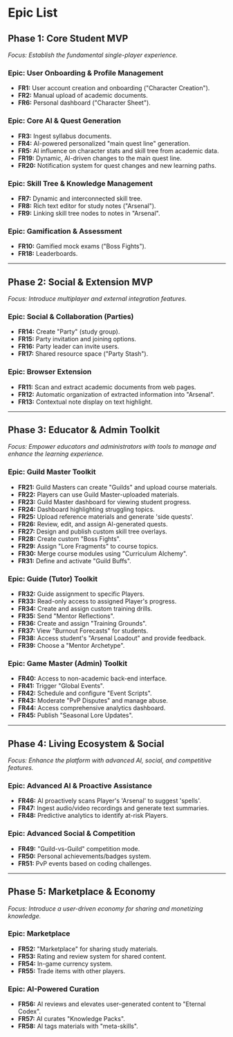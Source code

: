 # **Epic List**

## **Phase 1: Core Student MVP**
*Focus: Establish the fundamental single-player experience.* 

### **Epic: User Onboarding & Profile Management**
*   **FR1:** User account creation and onboarding ("Character Creation").
*   **FR2:** Manual upload of academic documents.
*   **FR6:** Personal dashboard ("Character Sheet").

### **Epic: Core AI & Quest Generation**
*   **FR3:** Ingest syllabus documents.
*   **FR4:** AI-powered personalized "main quest line" generation.
*   **FR5:** AI influence on character stats and skill tree from academic data.
*   **FR19:** Dynamic, AI-driven changes to the main quest line.
*   **FR20:** Notification system for quest changes and new learning paths.

### **Epic: Skill Tree & Knowledge Management**
*   **FR7:** Dynamic and interconnected skill tree.
*   **FR8:** Rich text editor for study notes ("Arsenal").
*   **FR9:** Linking skill tree nodes to notes in "Arsenal".

### **Epic: Gamification & Assessment**
*   **FR10:** Gamified mock exams ("Boss Fights").
*   **FR18:** Leaderboards.

---

## **Phase 2: Social & Extension MVP**
*Focus: Introduce multiplayer and external integration features.*

### **Epic: Social & Collaboration (Parties)**
*   **FR14:** Create "Party" (study group).
*   **FR15:** Party invitation and joining options.
*   **FR16:** Party leader can invite users.
*   **FR17:** Shared resource space ("Party Stash").

### **Epic: Browser Extension**
*   **FR11:** Scan and extract academic documents from web pages.
*   **FR12:** Automatic organization of extracted information into "Arsenal".
*   **FR13:** Contextual note display on text highlight.

---

## **Phase 3: Educator & Admin Toolkit**
*Focus: Empower educators and administrators with tools to manage and enhance the learning experience.*

### **Epic: Guild Master Toolkit**
*   **FR21:** Guild Masters can create "Guilds" and upload course materials.
*   **FR22:** Players can use Guild Master-uploaded materials.
*   **FR23:** Guild Master dashboard for viewing student progress.
*   **FR24:** Dashboard highlighting struggling topics.
*   **FR25:** Upload reference materials and generate 'side quests'.
*   **FR26:** Review, edit, and assign AI-generated quests.
*   **FR27:** Design and publish custom skill tree overlays.
*   **FR28:** Create custom "Boss Fights".
*   **FR29:** Assign "Lore Fragments" to course topics.
*   **FR30:** Merge course modules using "Curriculum Alchemy".
*   **FR31:** Define and activate "Guild Buffs".

### **Epic: Guide (Tutor) Toolkit**
*   **FR32:** Guide assignment to specific Players.
*   **FR33:** Read-only access to assigned Player's progress.
*   **FR34:** Create and assign custom training drills.
*   **FR35:** Send "Mentor Reflections".
*   **FR36:** Create and assign "Training Grounds".
*   **FR37:** View "Burnout Forecasts" for students.
*   **FR38:** Access student's "Arsenal Loadout" and provide feedback.
*   **FR39:** Choose a "Mentor Archetype".

### **Epic: Game Master (Admin) Toolkit**
*   **FR40:** Access to non-academic back-end interface.
*   **FR41:** Trigger "Global Events".
*   **FR42:** Schedule and configure "Event Scripts".
*   **FR43:** Moderate "PvP Disputes" and manage abuse.
*   **FR44:** Access comprehensive analytics dashboard.
*   **FR45:** Publish "Seasonal Lore Updates".

---

## **Phase 4: Living Ecosystem & Social**
*Focus: Enhance the platform with advanced AI, social, and competitive features.*

### **Epic: Advanced AI & Proactive Assistance**
*   **FR46:** AI proactively scans Player's 'Arsenal' to suggest 'spells'.
*   **FR47:** Ingest audio/video recordings and generate text summaries.
*   **FR48:** Predictive analytics to identify at-risk Players.

### **Epic: Advanced Social & Competition**
*   **FR49:** "Guild-vs-Guild" competition mode.
*   **FR50:** Personal achievements/badges system.
*   **FR51:** PvP events based on coding challenges.

---

## **Phase 5: Marketplace & Economy**
*Focus: Introduce a user-driven economy for sharing and monetizing knowledge.*

### **Epic: Marketplace**
*   **FR52:** "Marketplace" for sharing study materials.
*   **FR53:** Rating and review system for shared content.
*   **FR54:** In-game currency system.
*   **FR55:** Trade items with other players.

### **Epic: AI-Powered Curation**
*   **FR56:** AI reviews and elevates user-generated content to "Eternal Codex".
*   **FR57:** AI curates "Knowledge Packs".
*   **FR58:** AI tags materials with "meta-skills".